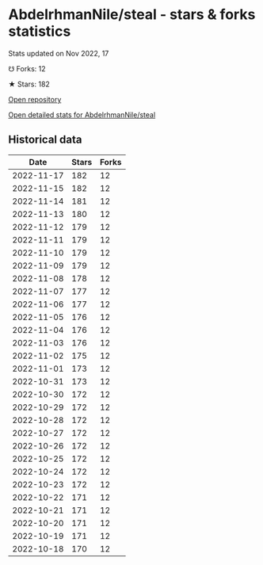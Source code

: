 # AbdelrhmanNile/steal - stars & forks statistics

Stats updated on Nov 2022, 17

☋ Forks: 12

★ Stars: 182

[Open repository](https://github.com/AbdelrhmanNile/steal)

[Open detailed stats for AbdelrhmanNile/steal](https://reviewgithub.com/rep/AbdelrhmanNile/steal)

## Historical data
| Date | Stars | Forks |
|------|-------|-------|
| 2022-11-17 | 182 | 12 | 
| 2022-11-15 | 182 | 12 | 
| 2022-11-14 | 181 | 12 | 
| 2022-11-13 | 180 | 12 | 
| 2022-11-12 | 179 | 12 | 
| 2022-11-11 | 179 | 12 | 
| 2022-11-10 | 179 | 12 | 
| 2022-11-09 | 179 | 12 | 
| 2022-11-08 | 178 | 12 | 
| 2022-11-07 | 177 | 12 | 
| 2022-11-06 | 177 | 12 | 
| 2022-11-05 | 176 | 12 | 
| 2022-11-04 | 176 | 12 | 
| 2022-11-03 | 176 | 12 | 
| 2022-11-02 | 175 | 12 | 
| 2022-11-01 | 173 | 12 | 
| 2022-10-31 | 173 | 12 | 
| 2022-10-30 | 172 | 12 | 
| 2022-10-29 | 172 | 12 | 
| 2022-10-28 | 172 | 12 | 
| 2022-10-27 | 172 | 12 | 
| 2022-10-26 | 172 | 12 | 
| 2022-10-25 | 172 | 12 | 
| 2022-10-24 | 172 | 12 | 
| 2022-10-23 | 172 | 12 | 
| 2022-10-22 | 171 | 12 | 
| 2022-10-21 | 171 | 12 | 
| 2022-10-20 | 171 | 12 | 
| 2022-10-19 | 171 | 12 | 
| 2022-10-18 | 170 | 12 | 

